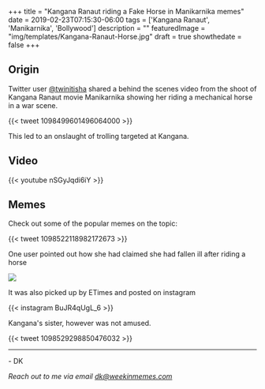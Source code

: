 +++
title = "Kangana Ranaut riding a Fake Horse in Manikarnika memes"
date = 2019-02-23T07:15:30-06:00
tags = ['Kangana Ranaut', 'Manikarnika', 'Bollywood']
description = ""
featuredImage = "img/templates/Kangana-Ranaut-Horse.jpg"
draft = true
showthedate = false
+++

## Origin

Twitter user [@twinitisha](https://twitter.com/twinitisha) shared a behind the scenes video from the shoot of Kangana Ranaut movie Manikarnika showing her riding a mechanical horse in a war scene. <!--more-->

{{< tweet 1098499601496064000 >}}

This led to an onslaught of trolling targeted at Kangana. 

## Video

{{< youtube nSGyJqdi6iY >}}

## Memes

Check out some of the popular memes on the topic:

{{< tweet 1098522118982172673 >}}

One user pointed out how she had claimed she had fallen ill after riding a horse

![](img/Kangana-Ranaut-Horse-Illness.jpg)


It was also picked up by ETimes and posted on instagram

{{< instagram BuJR4qUgL_6 >}}


Kangana's sister, however was not amused.

{{< tweet 1098529298850476032 >}}


---
\- DK

*Reach out to me via email [dk@weekinmemes.com](mailto:dk@weekinmemes.com)*
